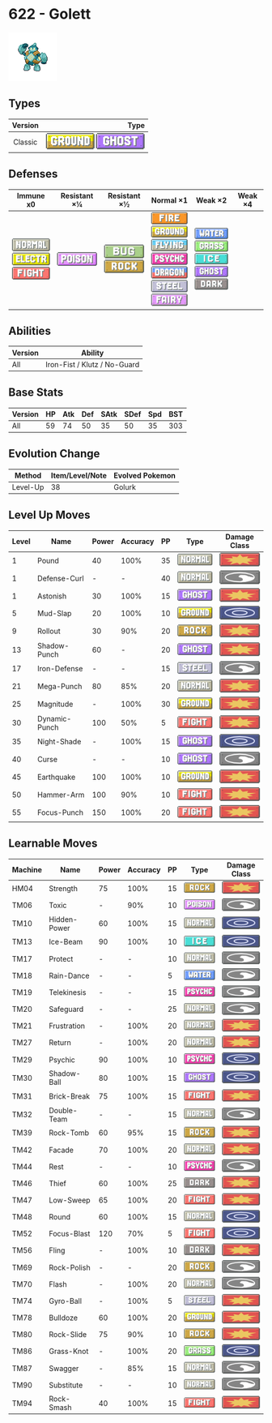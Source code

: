 # 622 - Golett

![golett](../img/pokemon/622.png)

## Types

| Version | Type                                                                |
| :-----: | ------------------------------------------------------------------: |
| Classic | ![ground](../img/types/ground.png) ![ghost](../img/types/ghost.png) |

## Defenses

| Immune x0                                                                                                                | Resistant ×¼                       | Resistant ×½                                                    | Normal ×1                                                                                                                                                                                                                                                              | Weak ×2                                                                                                                                                                        | Weak ×4 |
| ------------------------------------------------------------------------------------------------------------------------ | ---------------------------------- | --------------------------------------------------------------- | ---------------------------------------------------------------------------------------------------------------------------------------------------------------------------------------------------------------------------------------------------------------------- | ------------------------------------------------------------------------------------------------------------------------------------------------------------------------------ | ------- |
| ![normal](../img/types/normal.png)<br/>![electric](../img/types/electric.png)<br/>![fighting](../img/types/fighting.png) | ![poison](../img/types/poison.png) | ![bug](../img/types/bug.png)<br/>![rock](../img/types/rock.png) | ![fire](../img/types/fire.png)<br/>![ground](../img/types/ground.png)<br/>![flying](../img/types/flying.png)<br/>![psychic](../img/types/psychic.png)<br/>![dragon](../img/types/dragon.png)<br/>![steel](../img/types/steel.png)<br/>![fairy](../img/types/fairy.png) | ![water](../img/types/water.png)<br/>![grass](../img/types/grass.png)<br/>![ice](../img/types/ice.png)<br/>![ghost](../img/types/ghost.png)<br/>![dark](../img/types/dark.png) |         |

## Abilities

| Version | Ability                      |
| ------- | ---------------------------- |
| All     | Iron-Fist / Klutz / No-Guard |

## Base Stats

| Version | HP | Atk | Def | SAtk | SDef | Spd | BST |
| ------- | -- | --- | --- | ---- | ---- | --- | --- |
| All     | 59 | 74  | 50  | 35   | 50   | 35  | 303 |

## Evolution Change

| Method   | Item/Level/Note | Evolved Pokemon |
| -------- | --------------- | --------------- |
| Level-Up | 38              | Golurk          |

## Level Up Moves

| Level | Name          | Power | Accuracy | PP | Type                                   | Damage Class                           |
| ----- | ------------- | ----- | -------- | -- | -------------------------------------- | -------------------------------------- |
| 1     | Pound         | 40    | 100%     | 35 | ![normal](../img/types/normal.png)     | ![physical](../img/types/physical.png) |
| 1     | Defense-Curl  | -     | -        | 40 | ![normal](../img/types/normal.png)     | ![status](../img/types/status.png)     |
| 1     | Astonish      | 30    | 100%     | 15 | ![ghost](../img/types/ghost.png)       | ![physical](../img/types/physical.png) |
| 5     | Mud-Slap      | 20    | 100%     | 10 | ![ground](../img/types/ground.png)     | ![special](../img/types/special.png)   |
| 9     | Rollout       | 30    | 90%      | 20 | ![rock](../img/types/rock.png)         | ![physical](../img/types/physical.png) |
| 13    | Shadow-Punch  | 60    | -        | 20 | ![ghost](../img/types/ghost.png)       | ![physical](../img/types/physical.png) |
| 17    | Iron-Defense  | -     | -        | 15 | ![steel](../img/types/steel.png)       | ![status](../img/types/status.png)     |
| 21    | Mega-Punch    | 80    | 85%      | 20 | ![normal](../img/types/normal.png)     | ![physical](../img/types/physical.png) |
| 25    | Magnitude     | -     | 100%     | 30 | ![ground](../img/types/ground.png)     | ![physical](../img/types/physical.png) |
| 30    | Dynamic-Punch | 100   | 50%      | 5  | ![fighting](../img/types/fighting.png) | ![physical](../img/types/physical.png) |
| 35    | Night-Shade   | -     | 100%     | 15 | ![ghost](../img/types/ghost.png)       | ![special](../img/types/special.png)   |
| 40    | Curse         | -     | -        | 10 | ![ghost](../img/types/ghost.png)       | ![status](../img/types/status.png)     |
| 45    | Earthquake    | 100   | 100%     | 10 | ![ground](../img/types/ground.png)     | ![physical](../img/types/physical.png) |
| 50    | Hammer-Arm    | 100   | 90%      | 10 | ![fighting](../img/types/fighting.png) | ![physical](../img/types/physical.png) |
| 55    | Focus-Punch   | 150   | 100%     | 20 | ![fighting](../img/types/fighting.png) | ![physical](../img/types/physical.png) |

## Learnable Moves

| Machine | Name         | Power | Accuracy | PP | Type                                   | Damage Class                           |
| ------- | ------------ | ----- | -------- | -- | -------------------------------------- | -------------------------------------- |
| HM04    | Strength     | 75    | 100%     | 15 | ![rock](../img/types/rock.png)         | ![physical](../img/types/physical.png) |
| TM06    | Toxic        | -     | 90%      | 10 | ![poison](../img/types/poison.png)     | ![status](../img/types/status.png)     |
| TM10    | Hidden-Power | 60    | 100%     | 15 | ![normal](../img/types/normal.png)     | ![special](../img/types/special.png)   |
| TM13    | Ice-Beam     | 90    | 100%     | 10 | ![ice](../img/types/ice.png)           | ![special](../img/types/special.png)   |
| TM17    | Protect      | -     | -        | 10 | ![normal](../img/types/normal.png)     | ![status](../img/types/status.png)     |
| TM18    | Rain-Dance   | -     | -        | 5  | ![water](../img/types/water.png)       | ![status](../img/types/status.png)     |
| TM19    | Telekinesis  | -     | -        | 15 | ![psychic](../img/types/psychic.png)   | ![status](../img/types/status.png)     |
| TM20    | Safeguard    | -     | -        | 25 | ![normal](../img/types/normal.png)     | ![status](../img/types/status.png)     |
| TM21    | Frustration  | -     | 100%     | 20 | ![normal](../img/types/normal.png)     | ![physical](../img/types/physical.png) |
| TM27    | Return       | -     | 100%     | 20 | ![normal](../img/types/normal.png)     | ![physical](../img/types/physical.png) |
| TM29    | Psychic      | 90    | 100%     | 10 | ![psychic](../img/types/psychic.png)   | ![special](../img/types/special.png)   |
| TM30    | Shadow-Ball  | 80    | 100%     | 15 | ![ghost](../img/types/ghost.png)       | ![special](../img/types/special.png)   |
| TM31    | Brick-Break  | 75    | 100%     | 15 | ![fighting](../img/types/fighting.png) | ![physical](../img/types/physical.png) |
| TM32    | Double-Team  | -     | -        | 15 | ![normal](../img/types/normal.png)     | ![status](../img/types/status.png)     |
| TM39    | Rock-Tomb    | 60    | 95%      | 15 | ![rock](../img/types/rock.png)         | ![physical](../img/types/physical.png) |
| TM42    | Facade       | 70    | 100%     | 20 | ![normal](../img/types/normal.png)     | ![physical](../img/types/physical.png) |
| TM44    | Rest         | -     | -        | 10 | ![psychic](../img/types/psychic.png)   | ![status](../img/types/status.png)     |
| TM46    | Thief        | 60    | 100%     | 25 | ![dark](../img/types/dark.png)         | ![physical](../img/types/physical.png) |
| TM47    | Low-Sweep    | 65    | 100%     | 20 | ![fighting](../img/types/fighting.png) | ![physical](../img/types/physical.png) |
| TM48    | Round        | 60    | 100%     | 15 | ![normal](../img/types/normal.png)     | ![special](../img/types/special.png)   |
| TM52    | Focus-Blast  | 120   | 70%      | 5  | ![fighting](../img/types/fighting.png) | ![special](../img/types/special.png)   |
| TM56    | Fling        | -     | 100%     | 10 | ![dark](../img/types/dark.png)         | ![physical](../img/types/physical.png) |
| TM69    | Rock-Polish  | -     | -        | 20 | ![rock](../img/types/rock.png)         | ![status](../img/types/status.png)     |
| TM70    | Flash        | -     | 100%     | 20 | ![normal](../img/types/normal.png)     | ![status](../img/types/status.png)     |
| TM74    | Gyro-Ball    | -     | 100%     | 5  | ![steel](../img/types/steel.png)       | ![physical](../img/types/physical.png) |
| TM78    | Bulldoze     | 60    | 100%     | 20 | ![ground](../img/types/ground.png)     | ![physical](../img/types/physical.png) |
| TM80    | Rock-Slide   | 75    | 90%      | 10 | ![rock](../img/types/rock.png)         | ![physical](../img/types/physical.png) |
| TM86    | Grass-Knot   | -     | 100%     | 20 | ![grass](../img/types/grass.png)       | ![special](../img/types/special.png)   |
| TM87    | Swagger      | -     | 85%      | 15 | ![normal](../img/types/normal.png)     | ![status](../img/types/status.png)     |
| TM90    | Substitute   | -     | -        | 10 | ![normal](../img/types/normal.png)     | ![status](../img/types/status.png)     |
| TM94    | Rock-Smash   | 40    | 100%     | 15 | ![fighting](../img/types/fighting.png) | ![physical](../img/types/physical.png) |